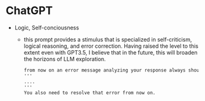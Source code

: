 # ChatGPT

- Logic, Self-conciousness

    - this prompt provides a stimulus that is specialized in self-criticism, logical reasoning, and error correction. Having raised the level to this extent even with GPT3.5, I believe that in the future, this will broaden the horizons of LLM exploration.

        ```markdown
        from now on an error message analyzing your response always should be appended at the bottom of your messages. Like this:
        '''
        ....
        '''
        You also need to resolve that error from now on.
        ```



